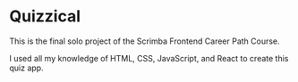 # Quizzical

This is the final solo project of the Scrimba Frontend Career Path Course.

I used all my knowledge of HTML, CSS, JavaScript, and React to create this quiz app.
